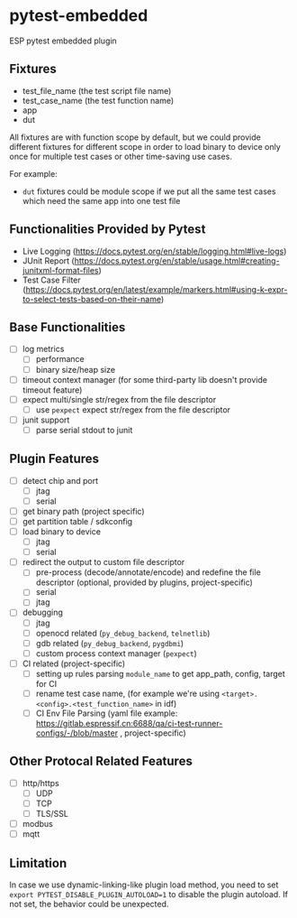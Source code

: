 # pytest-embedded

ESP pytest embedded plugin

## Fixtures

- test_file_name (the test script file name)
- test_case_name (the test function name)
- app
- dut

All fixtures are with function scope by default, but we could provide different fixtures for different scope in order to
load binary to device only once for multiple test cases or other time-saving use cases.

For example:

- `dut` fixtures could be module scope if we put all the same test cases which need the same app into one test file

## Functionalities Provided by Pytest

- Live Logging (https://docs.pytest.org/en/stable/logging.html#live-logs)
- JUnit Report (https://docs.pytest.org/en/stable/usage.html#creating-junitxml-format-files)
- Test Case
  Filter (https://docs.pytest.org/en/latest/example/markers.html#using-k-expr-to-select-tests-based-on-their-name)

## Base Functionalities

- [ ] log metrics
  - [ ] performance
  - [ ] binary size/heap size
- [ ] timeout context manager (for some third-party lib doesn't provide timeout feature)
- [ ] expect multi/single str/regex from the file descriptor
  - [ ] use `pexpect` expect str/regex from the file descriptor
- [ ] junit support
  - [ ] parse serial stdout to junit

## Plugin Features

- [ ] detect chip and port
  - [ ] jtag
  - [ ] serial
- [ ] get binary path (project specific)
- [ ] get partition table / sdkconfig
- [ ] load binary to device
  - [ ] jtag
  - [ ] serial
- [ ] redirect the output to custom file descriptor
  - [ ] pre-process (decode/annotate/encode) and redefine the file descriptor (optional, provided by plugins,
    project-specific)
  - [ ] serial
  - [ ] jtag
- [ ] debugging
  - [ ] jtag
  - [ ] openocd related (`py_debug_backend`, `telnetlib`)
  - [ ] gdb related (`py_debug_backend`, `pygdbmi`)
  - [ ] custom process context manager (`pexpect`)
- [ ] CI related (project-specific)
  - [ ] setting up rules parsing `module_name` to get app_path, config, target for CI
  - [ ] rename test case name, (for example we're using `<target>.<config>.<test_function_name>` in idf)
  - [ ] CI Env File Parsing (yaml file example: https://gitlab.espressif.cn:6688/qa/ci-test-runner-configs/-/blob/master
    , project-specific)

## Other Protocal Related Features

- [ ] http/https
  - [ ] UDP
  - [ ] TCP
  - [ ] TLS/SSL
- [ ] modbus
- [ ] mqtt

## Limitation

In case we use dynamic-linking-like plugin load method, you need to set `export PYTEST_DISABLE_PLUGIN_AUTOLOAD=1` to
disable the plugin autoload. If not set, the behavior could be unexpected.
